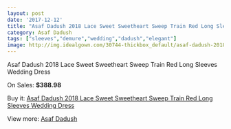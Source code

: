```yaml
---
layout: post
date: '2017-12-12'
title: "Asaf Dadush 2018 Lace Sweet Sweetheart Sweep Train Red Long Sleeves Wedding Dress"
category: Asaf Dadush
tags: ["sleeves","demure","wedding","dadush","elegant"]
image: http://img.idealgown.com/30744-thickbox_default/asaf-dadush-2018-lace-sweet-sweetheart-sweep-train-red-long-sleeves-wedding-dress.jpg
---
```

Asaf Dadush 2018 Lace Sweet Sweetheart Sweep Train Red Long Sleeves Wedding Dress

On Sales: **$388.98**
<a href="https://www.idealgown.com/en/asaf-dadush/11335-asaf-dadush-2018-lace-sweet-sweetheart-sweep-train-red-long-sleeves-wedding-dress.html"><amp-img layout="responsive" width="600" height="600" src="//img.idealgown.com/30744-thickbox_default/asaf-dadush-2018-lace-sweet-sweetheart-sweep-train-red-long-sleeves-wedding-dress.jpg" alt="Asaf Dadush 2018 Lace Sweet Sweetheart Sweep Train Red Long Sleeves Wedding Dress 0" /></a>
<a href="https://www.idealgown.com/en/asaf-dadush/11335-asaf-dadush-2018-lace-sweet-sweetheart-sweep-train-red-long-sleeves-wedding-dress.html"><amp-img layout="responsive" width="600" height="600" src="//img.idealgown.com/30752-thickbox_default/asaf-dadush-2018-lace-sweet-sweetheart-sweep-train-red-long-sleeves-wedding-dress.jpg" alt="Asaf Dadush 2018 Lace Sweet Sweetheart Sweep Train Red Long Sleeves Wedding Dress 1" /></a>
<a href="https://www.idealgown.com/en/asaf-dadush/11335-asaf-dadush-2018-lace-sweet-sweetheart-sweep-train-red-long-sleeves-wedding-dress.html"><amp-img layout="responsive" width="600" height="600" src="//img.idealgown.com/30751-thickbox_default/asaf-dadush-2018-lace-sweet-sweetheart-sweep-train-red-long-sleeves-wedding-dress.jpg" alt="Asaf Dadush 2018 Lace Sweet Sweetheart Sweep Train Red Long Sleeves Wedding Dress 2" /></a>
<a href="https://www.idealgown.com/en/asaf-dadush/11335-asaf-dadush-2018-lace-sweet-sweetheart-sweep-train-red-long-sleeves-wedding-dress.html"><amp-img layout="responsive" width="600" height="600" src="//img.idealgown.com/30750-thickbox_default/asaf-dadush-2018-lace-sweet-sweetheart-sweep-train-red-long-sleeves-wedding-dress.jpg" alt="Asaf Dadush 2018 Lace Sweet Sweetheart Sweep Train Red Long Sleeves Wedding Dress 3" /></a>
<a href="https://www.idealgown.com/en/asaf-dadush/11335-asaf-dadush-2018-lace-sweet-sweetheart-sweep-train-red-long-sleeves-wedding-dress.html"><amp-img layout="responsive" width="600" height="600" src="//img.idealgown.com/30749-thickbox_default/asaf-dadush-2018-lace-sweet-sweetheart-sweep-train-red-long-sleeves-wedding-dress.jpg" alt="Asaf Dadush 2018 Lace Sweet Sweetheart Sweep Train Red Long Sleeves Wedding Dress 4" /></a>
<a href="https://www.idealgown.com/en/asaf-dadush/11335-asaf-dadush-2018-lace-sweet-sweetheart-sweep-train-red-long-sleeves-wedding-dress.html"><amp-img layout="responsive" width="600" height="600" src="//img.idealgown.com/30748-thickbox_default/asaf-dadush-2018-lace-sweet-sweetheart-sweep-train-red-long-sleeves-wedding-dress.jpg" alt="Asaf Dadush 2018 Lace Sweet Sweetheart Sweep Train Red Long Sleeves Wedding Dress 5" /></a>
<a href="https://www.idealgown.com/en/asaf-dadush/11335-asaf-dadush-2018-lace-sweet-sweetheart-sweep-train-red-long-sleeves-wedding-dress.html"><amp-img layout="responsive" width="600" height="600" src="//img.idealgown.com/30747-thickbox_default/asaf-dadush-2018-lace-sweet-sweetheart-sweep-train-red-long-sleeves-wedding-dress.jpg" alt="Asaf Dadush 2018 Lace Sweet Sweetheart Sweep Train Red Long Sleeves Wedding Dress 6" /></a>
<a href="https://www.idealgown.com/en/asaf-dadush/11335-asaf-dadush-2018-lace-sweet-sweetheart-sweep-train-red-long-sleeves-wedding-dress.html"><amp-img layout="responsive" width="600" height="600" src="//img.idealgown.com/30746-thickbox_default/asaf-dadush-2018-lace-sweet-sweetheart-sweep-train-red-long-sleeves-wedding-dress.jpg" alt="Asaf Dadush 2018 Lace Sweet Sweetheart Sweep Train Red Long Sleeves Wedding Dress 7" /></a>
<a href="https://www.idealgown.com/en/asaf-dadush/11335-asaf-dadush-2018-lace-sweet-sweetheart-sweep-train-red-long-sleeves-wedding-dress.html"><amp-img layout="responsive" width="600" height="600" src="//img.idealgown.com/30745-thickbox_default/asaf-dadush-2018-lace-sweet-sweetheart-sweep-train-red-long-sleeves-wedding-dress.jpg" alt="Asaf Dadush 2018 Lace Sweet Sweetheart Sweep Train Red Long Sleeves Wedding Dress 8" /></a>

Buy it: [Asaf Dadush 2018 Lace Sweet Sweetheart Sweep Train Red Long Sleeves Wedding Dress](https://www.idealgown.com/en/asaf-dadush/11335-asaf-dadush-2018-lace-sweet-sweetheart-sweep-train-red-long-sleeves-wedding-dress.html "Asaf Dadush 2018 Lace Sweet Sweetheart Sweep Train Red Long Sleeves Wedding Dress")

View more: [Asaf Dadush](https://www.idealgown.com/en/191-asaf-dadush "Asaf Dadush")